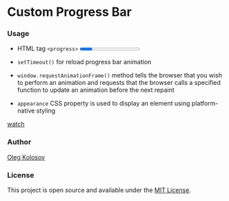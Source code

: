 # Custom Progress Bar

### Usage

+ HTML tag ```<progress>```
    <progress>

+ ```setTimeout()``` 
    for reload progress bar animation

+ ```window.requestAnimationFrame()```
    method tells the browser that you wish to perform an animation and requests that the browser calls a specified function to update an animation before the next repaint

+ ```appearance``` 
    CSS property is used to display an element using platform-native styling

[watch]()

### Author

[Oleg Kolosov](https://github.com/Oleg-Kolosov)

### License

This project is open source and available under the [MIT License](https://github.com/git/git-scm.com/blob/main/MIT-LICENSE.txt).